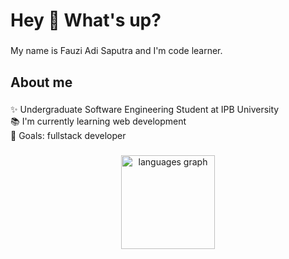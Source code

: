 <h1 align="left">Hey 👋 What's up?</h1>

###

<p align="left">My name is Fauzi Adi Saputra and I'm code learner.</p>

###

<h2 align="left">About me</h2>

###

<p align="left">✨ Undergraduate Software Engineering Student at IPB University<br>📚 I'm currently learning web development<br>🎯 Goals: fullstack developer</p>

###

<div align="center">
  <img src="https://github-readme-stats.vercel.app/api/top-langs?username=fauzihub13&locale=en&hide_title=false&layout=compact&card_width=320&langs_count=5&theme=dracula&hide_border=false&order=2" height="150" alt="languages graph"  />
</div>

###
